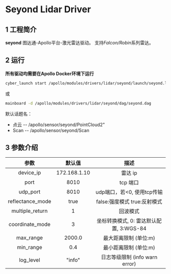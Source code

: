# **Seyond Lidar Driver**

## 1 工程简介

 **seyond** 图达通-Apollo平台-激光雷达驱动。 支持*Falcon/Robin*系列雷达。 

## 2 运行

**所有驱动均需要在Apollo Docker环境下运行**

```sh
cyber_launch start /apollo/modules/drivers/lidar/seyond/launch/seyond.launch
```

或

```sh
mainboard -d /apollo/modules/drivers/lidar/seyond/dag/seyond.dag
```

默认话题名：

- 点云 -- /apollo/sensor/seyond/PointCloud2"
- Scan -- /apollo/sensor/seyond/Scan

## 3 参数介绍
| 参数                | 默认值        | 描述  |
| :--------:         | :---------:  | :---------:   |
| device_ip          | 172.168.1.10 | 雷达 ip   |
| port               | 8010         | tcp 端口   |
| udp_port           | 8010         | udp端口，若<0, 使用tcp传输   |
| reflectance_mode   | true         | false:强度模式 true:反射模式   |
| multiple_return    | 1            | 回波模式   |
| coordinate_mode    | 3            | 坐标转换模式, 0: 雷达默认配置, 3:WGS-84   |
| max_range          | 2000.0       | 最大距离限制 (单位:m)   |
| min_range          | 0.4          | 最小距离限制 (单位:m)   |
| log_level          | "info"       | 日志等级限制 (info warn error)    |
